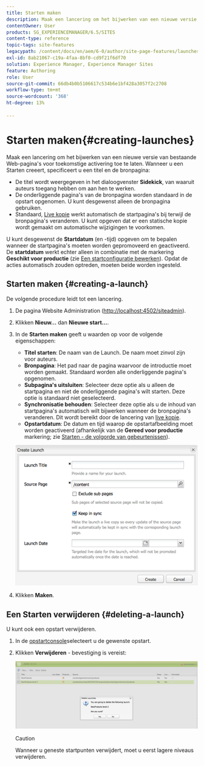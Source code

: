 ```yaml
---
title: Starten maken
description: Maak een lancering om het bijwerken van een nieuwe versie van bestaande Web-pagina's voor toekomstige activering toe te laten. Wanneer u een Starten creeert, specificeert u een titel en de bronpagina.
contentOwner: User
products: SG_EXPERIENCEMANAGER/6.5/SITES
content-type: reference
topic-tags: site-features
legacypath: /content/docs/en/aem/6-0/author/site-page-features/launches
exl-id: 8ab21067-c19a-4faa-8bf0-cd9f21f6df70
solution: Experience Manager, Experience Manager Sites
feature: Authoring
role: User
source-git-commit: 66db4b0b5106617c534b6e1bf428a3057f2c2708
workflow-type: tm+mt
source-wordcount: '368'
ht-degree: 13%

---
```


# Starten maken{#creating-launches}

Maak een lancering om het bijwerken van een nieuwe versie van bestaande Web-pagina&#39;s voor toekomstige activering toe te laten. Wanneer u een Starten creeert, specificeert u een titel en de bronpagina:

* De titel wordt weergegeven in het dialoogvenster **Sidekick**, van waaruit auteurs toegang hebben om aan hen te werken.
* De onderliggende pagina&#39;s van de bronpagina worden standaard in de opstart opgenomen. U kunt desgewenst alleen de bronpagina gebruiken.
* Standaard, [Live kopie](/help/sites-administering/msm.md) werkt automatisch de startpagina&#39;s bij terwijl de bronpagina&#39;s veranderen. U kunt opgeven dat er een statische kopie wordt gemaakt om automatische wijzigingen te voorkomen.

U kunt desgewenst de **Startdatum** (en -tijd) opgeven om te bepalen wanneer de startpagina&#39;s moeten worden gepromoveerd en geactiveerd. De **startdatum** werkt echter alleen in combinatie met de markering **Geschikt voor productie** (zie [Een startconfiguratie bewerken](/help/sites-classic-ui-authoring/classic-launches-editing.md#editing-a-launch-configuration)). Opdat de acties automatisch zouden optreden, moeten beide worden ingesteld.

## Starten maken {#creating-a-launch}

De volgende procedure leidt tot een lancering.

1. De pagina Website Administration ([http://localhost:4502/siteadmin](http://localhost:4502/siteadmin)).
1. Klikken **Nieuw...** dan **Nieuwe start...**.
1. In de **Starten maken** geeft u waarden op voor de volgende eigenschappen:

   * **Titel starten**: De naam van de Launch. De naam moet zinvol zijn voor auteurs.
   * **Bronpagina**: Het pad naar de pagina waarvoor de introductie moet worden gemaakt. Standaard worden alle onderliggende pagina&#39;s opgenomen.
   * **Subpagina&#39;s uitsluiten**: Selecteer deze optie als u alleen de startpagina en niet de onderliggende pagina&#39;s wilt starten. Deze optie is standaard niet geselecteerd.
   * **Synchronisatie behouden**: Selecteer deze optie als u de inhoud van startpagina&#39;s automatisch wilt bijwerken wanneer de bronpagina&#39;s veranderen. Dit wordt bereikt door de lancering van [live kopie](/help/sites-administering/msm.md).
   * **Opstartdatum**: De datum en tijd waarop de opstartafbeelding moet worden geactiveerd (afhankelijk van de **Gereed voor productie** markering; zie [Starten - de volgorde van gebeurtenissen](/help/sites-authoring/launches.md#launches-the-order-of-events)).

   ![chlimage_1-99](assets/chlimage_1-99a.png)

1. Klikken **Maken**.

## Een Starten verwijderen {#deleting-a-launch}

U kunt ook een opstart verwijderen.

1. In de [opstartconsole](/help/sites-classic-ui-authoring/classic-launches.md)selecteert u de gewenste opstart.
1. Klikken **Verwijderen** - bevestiging is vereist:

   ![chlimage_1-100](assets/chlimage_1-100a.png)

   >[!CAUTION]
   >
   >Wanneer u geneste startpunten verwijdert, moet u eerst lagere niveaus verwijderen.
